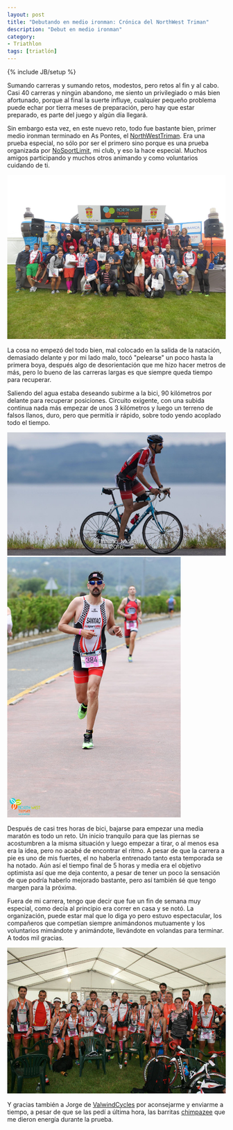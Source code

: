 ```yaml
---
layout: post
title: "Debutando en medio ironman: Crónica del NorthWest Triman"
description: "Debut en medio ironman"
category: 
- Triathlon
tags: [triatlón]
---
```

{% include JB/setup %}

Sumando carreras y sumando retos, modestos, pero retos al fin y al cabo. Casi 40 carreras y ningún abandono, me siento un privilegiado o más bien afortunado, porque al final la suerte influye, cualquier pequeño problema puede echar por tierra meses de preparación, pero hay que estar preparado, es parte del juego y algún día llegará.

Sin embargo esta vez, en este nuevo reto, todo fue bastante bien, primer medio ironman terminado en As Pontes, el [NorthWestTriman](http://northwesttriman). Era una prueba especial, no sólo por ser el primero sino porque es una prueba organizada por [NoSportLimit](http://nosportlimit.com), mi club, y eso la hace especial. Muchos amigos participando y muchos otros animando y como voluntarios cuidando de ti.

![northwesttriman](/assets/images/posts/northwesttriman-antes.jpg)

La cosa no empezó del todo bien, mal colocado en la salida de la natación, demasiado delante y por mi lado malo, tocó "pelearse" un poco hasta la primera boya, después algo de desorientación que me hizo hacer metros de más, pero lo bueno de las carreras largas es que siempre queda tiempo para recuperar.

Saliendo del agua estaba deseando subirme a la bici, 90 kilómetros por delante para recuperar posiciones. Circuito exigente, con una subida continua nada más empezar de unos 3 kilómetros y luego un terreno de falsos llanos, duro, pero que permitía ir rápido, sobre todo yendo acoplado todo el tiempo.

![northwesttriman](/assets/images/posts/northwesttriman-bici.jpg) ![northwesttriman](/assets/images/posts/northwesttriman-carrera.jpg)

Después de casi tres horas de bici, bajarse para empezar una media maratón es todo un reto. Un inicio tranquilo para que las piernas se acostumbren a la misma situación y luego empezar a tirar, o al menos esa era la idea, pero no acabé de encontrar el ritmo. A pesar de que la carrera a pie es uno de mis fuertes, el no haberla entrenado tanto esta temporada se ha notado. Aún así el tiempo final de 5 horas y media era el objetivo optimista así que me deja contento, a pesar de tener un poco la sensación de que podría haberlo mejorado bastante, pero así también śé que tengo margen para la próxima.

Fuera de mi carrera, tengo que decir que fue un fin de semana muy especial, como decía al principio era correr en casa y se notó. La organización, puede estar mal que lo diga yo pero estuvo espectacular, los compañeros que competían siempre animándonos mutuamente y los voluntarios mimándote y animándote, llevándote en volandas para terminar. A todos mil gracias.

![northwesttriman](/assets/images/posts/northwesttriman-despues.jpeg)

Y gracias también a Jorge de [ValwindCycles](http://svalwindcycles.es) por aconsejarme y enviarme a tiempo, a pesar de que se las pedí a última hora, las barritas [chimpazee](http://www.chimpanzeebar.com/) que me dieron energía durante la prueba.

